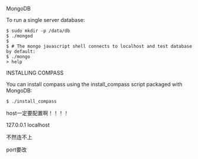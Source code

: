 MongoDB

To run a single server database:

    $ sudo mkdir -p /data/db
    $ ./mongod
    $
    $ # The mongo javascript shell connects to localhost and test database by default:
    $ ./mongo
    > help
    
INSTALLING COMPASS

  You can install compass using the install_compass script packaged with MongoDB:

    $ ./install_compass
    

host一定要配置啊！！！！

127.0.0.1	localhost

不然连不上

port要改